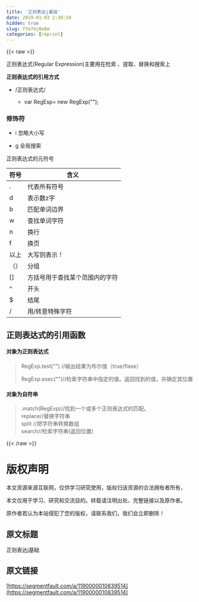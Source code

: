 ```yaml
---
title: '正则表达j基础' 
date: 2019-01-03 2:30:10
hidden: true
slug: ffe74j0e8m
categories: [reprint]
---
```


{{< raw >}}

                    
<p>正则表达式(Regular Expression)主要用在检索 、提取、替换和搜索上</p>
<p><strong>正则表达式的引用方式</strong></p>
<ul><li>
<p>/正则表达式/</p>
<ul><li><p>var RegEsp= new RegExp("");</p></li></ul>
</li></ul>
<h3 id="articleHeader0">修饰符</h3>
<ul>
<li><p>i 忽略大小写</p></li>
<li><p>g 全局搜索</p></li>
</ul>
<p>正则表达式的元符号</p>
<table>
<thead><tr>
<th>符号</th>
<th>含义</th>
</tr></thead>
<tbody>
<tr>
<td>.</td>
<td>代表所有符号</td>
</tr>
<tr>
<td>d</td>
<td>表示数z字</td>
</tr>
<tr>
<td>b</td>
<td>匹配单词边界</td>
</tr>
<tr>
<td>w</td>
<td>查找单词字符</td>
</tr>
<tr>
<td>n</td>
<td>换行</td>
</tr>
<tr>
<td>f</td>
<td>换页</td>
</tr>
<tr>
<td>以上</td>
<td>大写则表示！</td>
</tr>
<tr>
<td>（）</td>
<td>分组</td>
</tr>
<tr>
<td>[]</td>
<td>方括号用于查找某个范围内的字符</td>
</tr>
<tr>
<td>^</td>
<td>开头</td>
</tr>
<tr>
<td>$</td>
<td>结尾</td>
</tr>
<tr>
<td>/</td>
<td>用/转意特殊字符</td>
</tr>
</tbody>
</table>
<h2 id="articleHeader1">正则表达式的引用函数</h2>
<h4>对象为正则表达式</h4>
<blockquote>
<p>RegExp.test("")  //输出结果为布尔值（true/flase）</p>
<p>RegExp.esec("")//检索字符串中指定的值。返回找到的值，并确定其位置</p>
</blockquote>
<h4>对象为自符串</h4>
<blockquote><p>.match(RegExp)//找到一个或多个正则表达式的匹配。  <br>replace//替换字符串  <br>split //把字符串转换数组<br>search//检索字符串(返回位置)</p></blockquote>

                
{{< /raw >}}

# 版权声明
本文资源来源互联网，仅供学习研究使用，版权归该资源的合法拥有者所有，

本文仅用于学习、研究和交流目的。转载请注明出处、完整链接以及原作者。

原作者若认为本站侵犯了您的版权，请联系我们，我们会立即删除！

## 原文标题
正则表达j基础

## 原文链接
[https://segmentfault.com/a/1190000010839514](https://segmentfault.com/a/1190000010839514)

